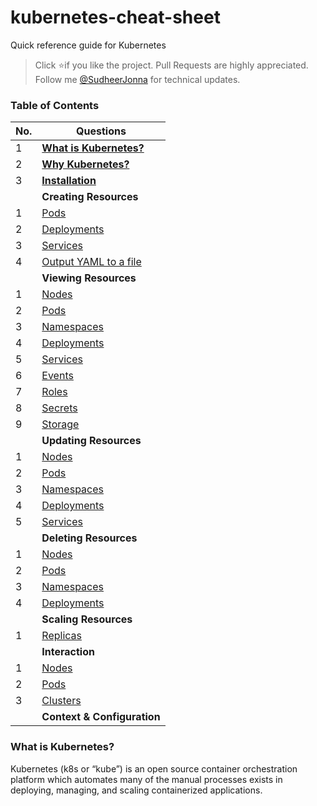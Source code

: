# kubernetes-cheat-sheet
Quick reference guide for Kubernetes

> Click :star:if you like the project. Pull Requests are highly appreciated. Follow me [@SudheerJonna](https://twitter.com/SudheerJonna) for technical updates.

### Table of Contents

| No. | Questions |
|---- | ---------
|1  | [**What is Kubernetes?**](#what-is-kubernetes) |
|2  | [**Why Kubernetes?**](#why-kubernetes)|
|3  | [**Installation**](#installation) |
|   | **Creating Resources** |
|1  | [Pods](#pods) |
|2  | [Deployments](#deployments)|
|3  | [Services](#Services) |
|4  | [Output YAML to a file](#)|
|   | **Viewing Resources** |
|1  | [Nodes](#nodes)|
|2  | [Pods](#pods) |
|3  | [Namespaces](#namespaces)|
|4  | [Deployments](#deployments)|
|5  | [Services](#Services) |
|6  | [Events](#nodes)|
|7  | [Roles](#pods) |
|8  | [Secrets](#namespaces)|
|9  | [Storage](#deployments)|
|   | **Updating Resources** |
|1  | [Nodes](#nodes)|
|2  | [Pods](#pods) |
|3  | [Namespaces](#namespaces)|
|4  | [Deployments](#deployments)|
|5  | [Services](#Services) |
|   | **Deleting Resources** |
|1  | [Nodes](#nodes)|
|2  | [Pods](#pods) |
|3  | [Namespaces](#namespaces)|
|4  | [Deployments](#deployments)|
|   | **Scaling Resources** |
|1  | [Replicas](#replicas) |
|   | **Interaction** |
|1  | [Nodes](#nodes)|
|2  | [Pods](#pods) |
|3  | [Clusters](#namespaces)|
|   | **Context & Configuration** |

### What is Kubernetes?

Kubernetes (k8s or “kube”) is an open source container orchestration platform which automates many of the manual processes exists in deploying, managing, and scaling containerized applications.
